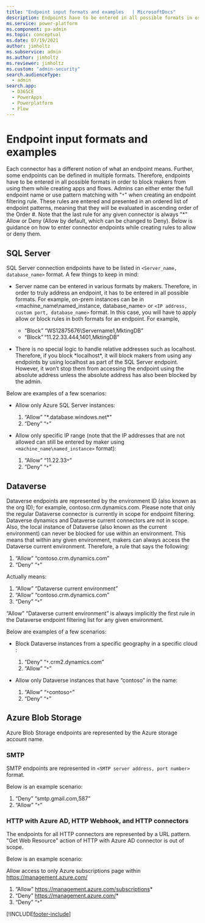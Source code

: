 ```yaml
---
title: "Endpoint input formats and examples   | MicrosoftDocs"
description: Endpoints have to be entered in all possible formats in order to block makers from using them while creating apps and flows.
ms.service: power-platform
ms.component: pa-admin
ms.topic: conceptual
ms.date: 07/19/2021
author: jimholtz
ms.subservice: admin
ms.author: jimholtz
ms.reviewer: jimholtz
ms.custom: "admin-security"
search.audienceType: 
  - admin
search.app:
  - D365CE
  - PowerApps
  - Powerplatform
  - Flow
---
```


# Endpoint input formats and examples 

Each connector has a different notion of what an endpoint means. Further, some endpoints can be defined in multiple formats. Therefore, endpoints have to be entered in all possible formats in order to block makers from using them while creating apps and flows. Admins can either enter the full endpoint name or use pattern matching with "`*`" when creating an endpoint filtering rule. These rules are entered and presented in an ordered list of endpoint patterns, meaning that they will be evaluated in ascending order of the Order #. Note that the last rule for any given connector is always "\*" Allow or Deny (Allow by default, which can be changed to Deny). Below is guidance on how to enter connector endpoints while creating rules to allow or deny them. 

## SQL Server 

SQL Server connection endpoints have to be listed in `<Server_name, database_name>` format. A few things to keep in mind: 

- Server name can be entered in various formats by makers. Therefore, in order to truly address an endpoint, it has to be entered in all possible formats. For example, on-prem instances can be in <machine_name\named_instance, database_name> or `<IP address, custom port, database_name>` format. In this case, you will have to apply allow or block rules in both formats for an endpoint. For example,
  - “Block” “WS12875676\Servername1,MktingDB” 
  - “Block” “11.22.33.444,1401,MktingDB” 

- There is no special logic to handle relative addresses such as localhost. Therefore, if you block \*localhost\*, it will block makers from using any endpoints by using localhost as part of the SQL Server endpoint. However, it won’t stop them from accessing the endpoint using the absolute address unless the absolute address has also been blocked by the admin. 

Below are examples of a few scenarios: 

- Allow only Azure SQL Server instances: 
  1. “Allow” "\*.database.windows.net\*" 
  2. “Deny” “`*`” 

- Allow only specific IP range (note that the IP addresses that are not allowed can still be entered by maker using `<machine_name\named_instance>` format): 
  1. “Allow” “11.22.33`*`” 
  2. “Deny” “`*`” 

## Dataverse 

Dataverse endpoints are represented by the environment ID (also known as the org ID); for example, contoso.crm.dynamics.com. Please note that only the regular Dataverse connector is currently in scope for endpoint filtering. Dataverse dynamics and Dataverse current connectors are not in scope. Also, the local instance of Dataverse (also known as the current environment) can never be blocked for use within an environment. This means that within any given environment, makers can always access the Dataverse current environment. Therefore, a rule that says the following: 

1. “Allow” “contoso.crm.dynamics.com” 
2. “Deny” “`*`” 

Actually means: 

1. “Allow” “Dataverse current environment” 
2. “Allow” “contoso.crm.dynamics.com” 
3. “Deny” “`*`” 

“Allow” “Dataverse current environment” is always implicitly the first rule in the Dataverse endpoint filtering list for any given environment. 

Below are examples of a few scenarios: 

- Block Dataverse instances from a specific geography in a specific cloud : 
  1. “Deny” “`*`.crm2.dynamics.com” 
  2. “Allow” “`*`” 

- Allow only Dataverse instances that have “contoso” in the name: 
  1. “Allow” “`*`contoso`*`” 
  2. “Deny” “`*`” 

## Azure Blob Storage 

Azure Blob Storage endpoints are represented by the Azure storage account name. 

### SMTP 

SMTP endpoints are represented in `<SMTP server address, port number>` format. 

Below is an example scenario: 

1. “Deny” “smtp.gmail.com,587” 
2. “Allow” “`*`” 

### HTTP with Azure AD, HTTP Webhook, and HTTP connectors 

The endpoints for all HTTP connectors are represented by a URL pattern. "Get Web Resource" action of HTTP with Azure AD connector is out of scope. 

Below is an example scenario: 

Allow access to only Azure subscriptions page within https://management.azure.com/ 

1. “Allow” https://management.azure.com/subscriptions* 
2. “Deny” https://management.azure.com/* 
3. “Deny” “`*`” 


[!INCLUDE[footer-include](../includes/footer-banner.md)]
